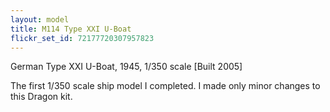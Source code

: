 ```yaml
---
layout: model
title: M114 Type XXI U-Boat
flickr_set_id: 72177720307957823
---
```


German Type XXI U-Boat, 1945, 1/350 scale  [Built 2005]

The first 1/350 scale ship model I completed. I made only minor changes to this Dragon kit. 


